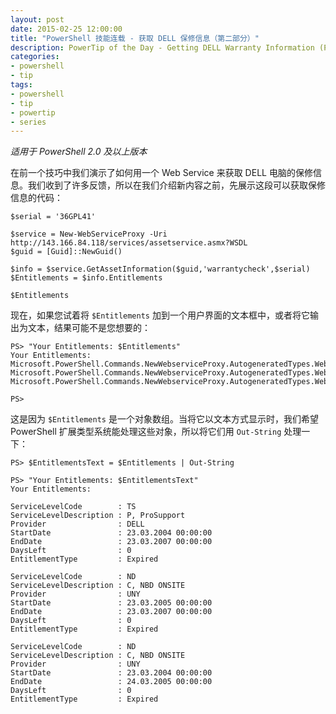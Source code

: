 ```yaml
---
layout: post
date: 2015-02-25 12:00:00
title: "PowerShell 技能连载 - 获取 DELL 保修信息（第二部分）"
description: PowerTip of the Day - Getting DELL Warranty Information (Part 2)
categories:
- powershell
- tip
tags:
- powershell
- tip
- powertip
- series
---
```

_适用于 PowerShell 2.0 及以上版本_

在前一个技巧中我们演示了如何用一个 Web Service 来获取 DELL 电脑的保修信息。我们收到了许多反馈，所以在我们介绍新内容之前，先展示这段可以获取保修信息的代码：

    $serial = '36GPL41'
    
    $service = New-WebServiceProxy -Uri http://143.166.84.118/services/assetservice.asmx?WSDL
    $guid = [Guid]::NewGuid()
    
    $info = $service.GetAssetInformation($guid,'warrantycheck',$serial)
    $Entitlements = $info.Entitlements
    
    $Entitlements

现在，如果您试着将 `$Entitlements` 加到一个用户界面的文本框中，或者将它输出为文本，结果可能不是您想要的：

    PS> "Your Entitlements: $Entitlements"
    Your Entitlements: Microsoft.PowerShell.Commands.NewWebserviceProxy.AutogeneratedTypes.WebServiceProxy1ervices_assetservice_asmx_WSDL.EntitlementData Microsoft.PowerShell.Commands.NewWebserviceProxy.AutogeneratedTypes.WebServiceProxy1ervices_assetservice_asmx_WSDL.EntitlementData Microsoft.PowerShell.Commands.NewWebserviceProxy.AutogeneratedTypes.WebServiceProxy1ervices_assetservice_asmx_WSDL.EntitlementData
    
    PS>

这是因为 `$Entitlements` 是一个对象数组。当将它以文本方式显示时，我们希望 PowerShell 扩展类型系统能处理这些对象，所以将它们用 `Out-String` 处理一下：

    PS> $EntitlementsText = $Entitlements | Out-String
    
    PS> "Your Entitlements: $EntitlementsText"
    Your Entitlements:
    
    ServiceLevelCode        : TS
    ServiceLevelDescription : P, ProSupport
    Provider                : DELL
    StartDate               : 23.03.2004 00:00:00
    EndDate                 : 23.03.2007 00:00:00
    DaysLeft                : 0
    EntitlementType         : Expired
    
    ServiceLevelCode        : ND
    ServiceLevelDescription : C, NBD ONSITE
    Provider                : UNY
    StartDate               : 23.03.2005 00:00:00
    EndDate                 : 23.03.2007 00:00:00
    DaysLeft                : 0
    EntitlementType         : Expired
    
    ServiceLevelCode        : ND
    ServiceLevelDescription : C, NBD ONSITE
    Provider                : UNY
    StartDate               : 23.03.2004 00:00:00
    EndDate                 : 24.03.2005 00:00:00
    DaysLeft                : 0
    EntitlementType         : Expired

<!--本文国际来源：[Getting DELL Warranty Information (Part 2)](http://community.idera.com/powershell/powertips/b/tips/posts/getting-dell-warranty-information-part-2)-->
